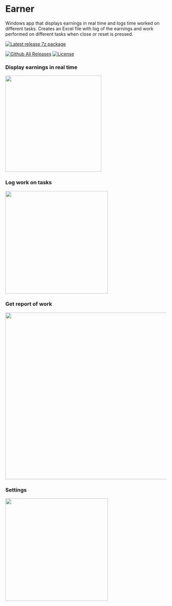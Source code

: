 # Earner
Windows app that displays earnings in real time and logs time worked on different tasks.
Creates an Excel file with log of the earnings and work performed on different tasks when close or reset is pressed.

[![Latest release 7z package](https://img.shields.io/github/v/release/voltura/Earner?label=download%20latest%20release&style=for-the-badge)](https://github.com/voltura/Earner/releases/latest/download/Earner_1.0.1.3.7z)

[![Github All Releases](https://img.shields.io/github/downloads/voltura/Earner/total.svg)]()
[![License](https://img.shields.io/badge/licence-MIT-green)]()

### Display earnings in real time

<img src="https://user-images.githubusercontent.com/2292809/199647037-81a7b820-84ef-4a42-be11-86041b38d02e.png" data-canonical-src="https://user-images.githubusercontent.com/2292809/199647037-81a7b820-84ef-4a42-be11-86041b38d02e.png" width="300" />


### Log work on tasks

<img src="https://user-images.githubusercontent.com/2292809/199647390-f5b9932a-3943-433b-9001-cc9fac918ffd.png" data-canonical-src="https://user-images.githubusercontent.com/2292809/199647390-f5b9932a-3943-433b-9001-cc9fac918ffd.png" width="320" />


### Get report of work

<img src="https://user-images.githubusercontent.com/2292809/199408870-b843a516-56f8-4be1-a885-3c731c17da19.png" data-canonical-src="https://user-images.githubusercontent.com/2292809/199408870-b843a516-56f8-4be1-a885-3c731c17da19.png" width="520" />


### Settings

<img src="https://user-images.githubusercontent.com/2292809/199648159-e6459b3a-a062-4b75-889b-b4df6d5d6199.png" data-canonical-src="https://user-images.githubusercontent.com/2292809/199648159-e6459b3a-a062-4b75-889b-b4df6d5d6199.png" width="320" />

